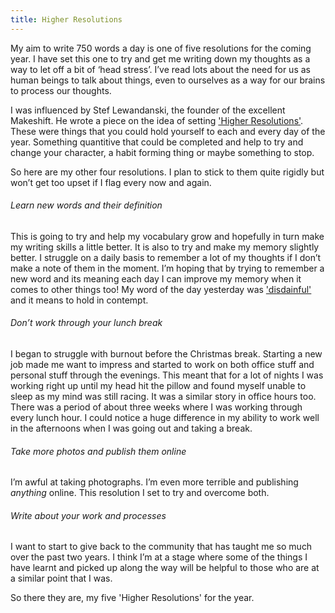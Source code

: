 ```yaml
---
title: Higher Resolutions
---
```

My aim to write 750 words a day is one of five resolutions for the coming year. I have set this one to try and get me writing down my thoughts as a way to let off a bit of ‘head stress’. I’ve read lots about the need for us as human beings to talk about things, even to ourselves as a way for our brains to process our thoughts.

I was influenced by Stef Lewandanski, the founder of the excellent Makeshift. He wrote a piece on the idea of setting ['Higher Resolutions'](http://link.com). These were things that you could hold yourself to each and every day of the year. Something quantitive that could be completed and help to try and change your character, a habit forming thing or maybe something to stop.

So here are my other four resolutions. I plan to stick to them quite rigidly but won’t get too upset if I flag every now and again.

###### Learn new words and their definition
This is going to try and help my vocabulary grow and hopefully in turn make my writing skills a little better. It is also to try and make my memory slightly better. I struggle on a daily basis to remember a lot of my thoughts if I don’t make a note of them in the moment. I’m hoping that by trying to remember a new word and its meaning each day I can improve my memory when it comes to other things too! My word of the day yesterday was ['disdainful'](http://link.com) and it means to hold in contempt.

###### Don’t work through your lunch break
I began to struggle with burnout before the Christmas break. Starting a new job made me want to impress and started to work on both office stuff and personal stuff through the evenings. This meant that for a lot of nights I was working right up until my head hit the pillow and found myself unable to sleep as my mind was still racing. It was a similar story in office hours too. There was a period of about three weeks where I was working through every lunch hour. I could notice a huge difference in my ability to work well in the afternoons when I was going out and taking a break.

###### Take more photos and publish them online
I’m awful at taking photographs. I’m even more terrible and publishing _anything_ online. This resolution I set to try and overcome both.

###### Write about your work and processes
I want to start to give back to the community that has taught me so much over the past two years. I think I’m at a stage where some of the things I have learnt and picked up along the way will be helpful to those who are at a similar point that I was.

So there they are, my five 'Higher Resolutions' for the year.
